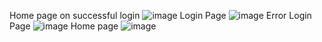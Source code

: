 Home page on successful login ![image](https://github.com/NIMIJITHNJ/User_Login/assets/154909952/fe8ce41e-541b-4d1b-8a37-5c1bc374ef1e)
Login Page ![image](https://github.com/NIMIJITHNJ/User_Login/assets/154909952/32bc3e2e-5836-4a20-b510-db8fb47306fe)
Error Login Page ![image](https://github.com/NIMIJITHNJ/User_Login/assets/154909952/ab1d9a0f-fd37-4f8d-9845-1f8da10f8099)
Home page ![image](https://github.com/NIMIJITHNJ/User_Login/assets/154909952/80fba32c-ab5b-4ab6-81f8-22f5a7deab4a)

